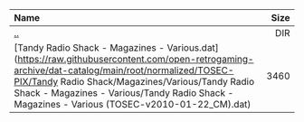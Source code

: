 |Name|Size|
|:---|---:|
|[..](../index.html)|DIR|
|[Tandy Radio Shack - Magazines - Various.dat](https://raw.githubusercontent.com/open-retrogaming-archive/dat-catalog/main/root/normalized/TOSEC-PIX/Tandy Radio Shack/Magazines/Various/Tandy Radio Shack - Magazines - Various/Tandy Radio Shack - Magazines - Various (TOSEC-v2010-01-22_CM).dat)|3460|
